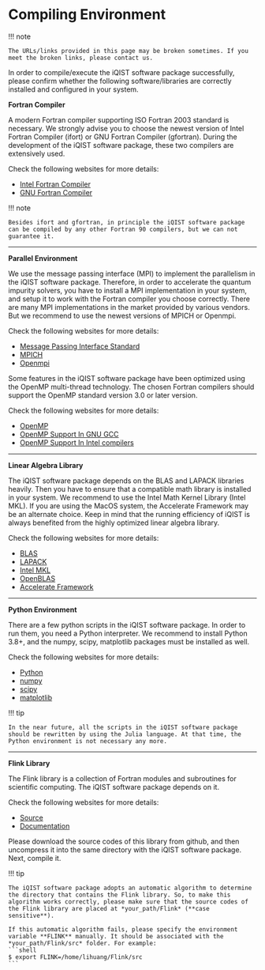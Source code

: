 # Compiling Environment

!!! note

    The URLs/links provided in this page may be broken sometimes. If you meet the broken links, please contact us.

In order to compile/execute the iQIST software package successfully, please confirm whether the following software/libraries are correctly installed and configured in your system.

**Fortran Compiler**

A modern Fortran compiler supporting ISO Fortran 2003 standard is necessary. We strongly advise you to choose the newest version of Intel Fortran Compiler (ifort) or GNU Fortran Compiler (gfortran). During the development of the iQIST software package, these two compilers are extensively used.

Check the following websites for more details:

* [Intel Fortran Compiler](https://software.intel.com/en-us/fortran-compilers)
* [GNU Fortran Compiler](http://gcc.gnu.org/fortran/)

!!! note

    Besides ifort and gfortran, in principle the iQIST software package can be compiled by any other Fortran 90 compilers, but we can not guarantee it.

---

**Parallel Environment**

We use the message passing interface (MPI) to implement the parallelism in the iQIST software package. Therefore, in order to accelerate the quantum impurity solvers, you have to install a MPI implementation in your system, and setup it to work with the Fortran compiler you choose correctly. There are many MPI implementations in the market provided by various vendors. But we recommend to use the newest versions of MPICH or Openmpi.

Check the following websites for more details:

* [Message Passing Interface Standard](http://mpi-forum.org)
* [MPICH](http://www.mpich.org)
* [Openmpi](http://www.open-mpi.org)

Some features in the iQIST software package have been optimized using the OpenMP multi-thread technology. The chosen Fortran compilers should support the OpenMP standard version 3.0 or later version.

Check the following websites for more details:

* [OpenMP](http://openmp.org/wp/)
* [OpenMP Support In GNU GCC](https://gcc.gnu.org/projects/gomp/)
* [OpenMP Support In Intel compilers](https://software.intel.com/en-us/intel-parallel-studio-xe/details)

---

**Linear Algebra Library**

The iQIST software package depends on the BLAS and LAPACK libraries heavily. Then you have to ensure that a compatible math library is installed in your system. We recommend to use the Intel Math Kernel Library (Intel MKL). If you are using the MacOS system, the Accelerate Framework may be an alternate choice. Keep in mind that the running efficiency of iQIST is always benefited from the highly optimized linear algebra library.

Check the following websites for more details:

* [BLAS](http://www.netlib.org/blas/)
* [LAPACK](http://www.netlib.org/lapack/)
* [Intel MKL](https://software.intel.com/en-us/intel-mkl/)
* [OpenBLAS](http://www.openblas.net)
* [Accelerate Framework](https://developer.apple.com/library/mac/documentation/Performance/Conceptual/vecLib/index.html)

---

**Python Environment**

There are a few python scripts in the iQIST software package. In order to run them, you need a Python interpreter. We recommend to install Python 3.8+, and the numpy, scipy, matplotlib packages must be installed as well.

Check the following websites for more details:

* [Python](https://www.python.org)
* [numpy](http://www.numpy.org)
* [scipy](http://www.scipy.org)
* [matplotlib](http://matplotlib.org)

!!! tip

    In the near future, all the scripts in the iQIST software package should be rewritten by using the Julia language. At that time, the Python environment is not necessary any more.

---

**Flink Library**

The Flink library is a collection of Fortran modules and subroutines for scientific computing. The iQIST software package depends on it.

Check the following websites for more details:

* [Source](https://github.com/huangli712/Flink)
* [Documentation](https://huangli712.github.io/projects/flink/index.html)

Please download the source codes of this library from github, and then uncompress it into the same directory with the iQIST software package. Next, compile it.

!!! tip

    The iQIST software package adopts an automatic algorithm to determine the directory that contains the Flink library. So, to make this algorithm works correctly, please make sure that the source codes of the Flink library are placed at *your_path/Flink* (**case sensitive**).

    If this automatic algorithm fails, please specify the environment variable **FLINK** manually. It should be associated with the *your_path/Flink/src* folder. For example:
    ```shell
    $ export FLINK=/home/lihuang/Flink/src
    ```
